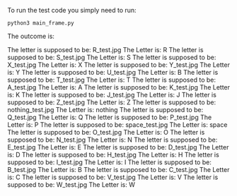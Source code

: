 To run the test code you simply need to run:

    python3 main_frame.py


The outcome is:

The letter is supposed to be: R_test.jpg
The Letter is: R
The letter is supposed to be: S_test.jpg
The Letter is: S
The letter is supposed to be: X_test.jpg
The Letter is: X
The letter is supposed to be: Y_test.jpg
The Letter is: Y
The letter is supposed to be: U_test.jpg
The Letter is: B
The letter is supposed to be: T_test.jpg
The Letter is: T
The letter is supposed to be: A_test.jpg
The Letter is: A
The letter is supposed to be: K_test.jpg
The Letter is: K
The letter is supposed to be: J_test.jpg
The Letter is: J
The letter is supposed to be: Z_test.jpg
The Letter is: Z
The letter is supposed to be: nothing_test.jpg
The Letter is: nothing
The letter is supposed to be: Q_test.jpg
The Letter is: Q
The letter is supposed to be: P_test.jpg
The Letter is: P
The letter is supposed to be: space_test.jpg
The Letter is: space
The letter is supposed to be: O_test.jpg
The Letter is: O
The letter is supposed to be: N_test.jpg
The Letter is: N
The letter is supposed to be: E_test.jpg
The Letter is: E
The letter is supposed to be: D_test.jpg
The Letter is: D
The letter is supposed to be: H_test.jpg
The Letter is: H
The letter is supposed to be: I_test.jpg
The Letter is: I
The letter is supposed to be: B_test.jpg
The Letter is: B
The letter is supposed to be: C_test.jpg
The Letter is: C
The letter is supposed to be: V_test.jpg
The Letter is: V
The letter is supposed to be: W_test.jpg
The Letter is: W